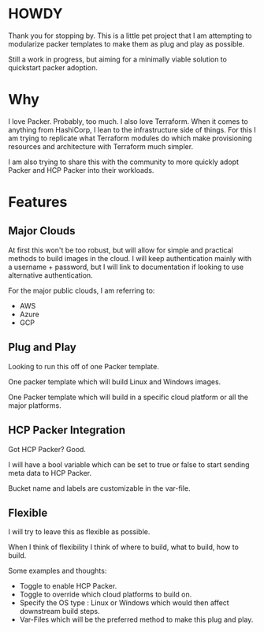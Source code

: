  # HOWDY

 Thank you for stopping by. This is a little pet project that I am attempting to modularize packer templates to make them as plug and play as possible. 

 Still a work in progress, but aiming for a minimally viable solution to quickstart packer adoption.  

 # Why

 I love Packer. Probably, too much. I also love Terraform. When it comes to anything from HashiCorp, I lean to the infrastructure side of things. For this I am trying to replicate what Terraform modules do which make provisioning resources and architecture with Terraform much simpler. 
 
 I am also trying to share this with the community to more quickly adopt Packer and HCP Packer into their workloads.

 # Features

 ## Major Clouds

 At first this won't be too robust, but will allow for simple and practical methods to build images in the cloud. I will keep authentication mainly with a username + password, but I will link to documentation if looking to use alternative authentication. 

 For the major public clouds, I am referring to: 

 - AWS
 - Azure
 - GCP

 ## Plug and Play

 Looking to run this off of one Packer template. 

 One packer template which will build Linux and Windows images. 

 One Packer template which will build in a specific cloud platform or all the major platforms. 

 ## HCP Packer Integration

 Got HCP Packer? Good. 

 I will have a bool variable which can be set to true or false to start sending meta data to HCP Packer. 

 Bucket name and labels are customizable in the var-file. 
 
 ## Flexible

 I will try to leave this as flexible as possible. 

 When I think of flexibility I think of where to build, what to build, how to build. 

 Some examples and thoughts: 

 - Toggle to enable HCP Packer.
 - Toggle to override which cloud platforms to build on.
 - Specify the OS type : Linux or Windows which would then affect downstream build steps.
 - Var-Files which will be the preferred method to make this plug and play.